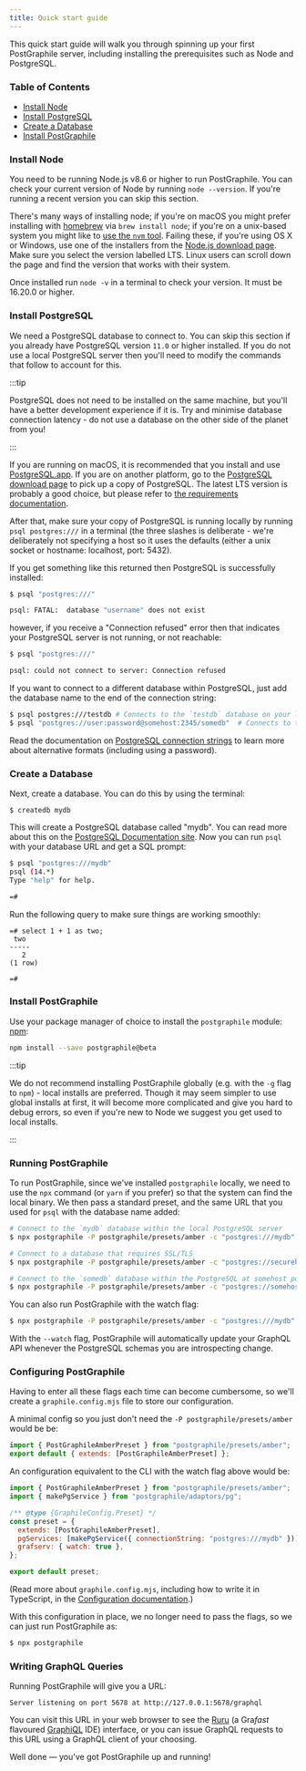 ```yaml
---
title: Quick start guide
---
```


This quick start guide will walk you through spinning up your first PostGraphile
server, including installing the prerequisites such as Node and PostgreSQL.

### Table of Contents

- [Install Node](#install-node)
- [Install PostgreSQL](#install-postgresql)
- [Create a Database](#create-a-database)
- [Install PostGraphile](#install-postgraphile)

### Install Node

You need to be running Node.js v8.6 or higher to run PostGraphile. You can check
your current version of Node by running `node --version`. If you're running a
recent version you can skip this section.

There's many ways of installing node; if you're on macOS you might prefer
installing with [homebrew](https://brew.sh/) via `brew install node`; if you're
on a unix-based system you might like to
[use the `nvm` tool](https://github.com/creationix/nvm). Failing these, if
you're using OS X or Windows, use one of the installers from the
[Node.js download page](https://nodejs.org/en/download/). Make sure you select
the version labelled LTS. Linux users can scroll down the page and find the
version that works with their system.

Once installed run `node -v` in a terminal to check your version. It must be
16.20.0 or higher.

### Install PostgreSQL

We need a PostgreSQL database to connect to. You can skip this section if you
already have PostgreSQL version `11.0` or higher installed. If you do not use a
local PostgreSQL server then you'll need to modify the commands that follow to
account for this.

:::tip

PostgreSQL does not need to be installed on the same machine, but you'll have a
better development experience if it is. Try and minimise database connection
latency - do not use a database on the other side of the planet from you!

:::

If you are running on macOS, it is recommended that you install and use
[PostgreSQL.app](http://postgresapp.com/). If you are on another platform, go to
the [PostgreSQL download page](https://www.postgresql.org/download/) to pick up
a copy of PostgreSQL. The latest LTS version is probably a good choice, but please
refer to [the requirements documentation](./requirements).

After that, make sure your copy of PostgreSQL is running locally by running
`psql postgres:///` in a terminal (the three slashes is deliberate - we're
deliberately not specifying a host so it uses the defaults (either a unix
socket or hostname: localhost, port: 5432).

If you get something like this returned then PostgreSQL is successfully
installed:

```bash
$ psql "postgres:///"

psql: FATAL:  database "username" does not exist
```

however, if you receive a "Connection refused" error then that indicates your
PostgreSQL server is not running, or not reachable:

```bash
$ psql "postgres:///"

psql: could not connect to server: Connection refused
```

If you want to connect to a different database within PostgreSQL, just add the
database name to the end of the connection string:

```bash
$ psql postgres:///testdb # Connects to the `testdb` database on your local machine
$ psql "postgres://user:password@somehost:2345/somedb"  # Connects to the `somedb` database at `postgres://somehost:2345` using login with `user` and `password`
```

Read the documentation on
[PostgreSQL connection strings](https://www.postgresql.org/docs/current/static/libpq-connect.html#LIBPQ-CONNSTRING)
to learn more about alternative formats (including using a password).

### Create a Database

Next, create a database. You can do this by using the terminal:

```
$ createdb mydb
```

This will create a PostgreSQL database called "mydb". You can read more about
this on the
[PostgreSQL Documentation site](https://www.postgresql.org/docs/current/static/tutorial-createdb.html).
Now you can run `psql` with your database URL and get a SQL prompt:

```bash
$ psql "postgres:///mydb"
psql (14.*)
Type "help" for help.

=#
```

Run the following query to make sure things are working smoothly:

```
=# select 1 + 1 as two;
 two
-----
   2
(1 row)

=#
```

### Install PostGraphile

Use your package manager of choice to install the `postgraphile` module:
[npm](https://docs.npmjs.com/getting-started/installing-node):

```bash npm2yarn
npm install --save postgraphile@beta
```

:::tip

We do not recommend installing PostGraphile globally (e.g. with the `-g` flag
to `npm`) - local installs are preferred. Though it may seem simpler to use
global installs at first, it will become more complicated and give you hard to
debug errors, so even if you're new to Node we suggest you get used to local
installs.

:::

### Running PostGraphile

To run PostGraphile, since we've installed `postgraphile` locally, we need to
use the `npx` command (or `yarn` if you prefer) so that the system can find the
local binary. We then pass a standard preset, and the same URL that you used
for `psql` with the database name added:

```bash npm2yarn
# Connect to the `mydb` database within the local PostgreSQL server
$ npx postgraphile -P postgraphile/presets/amber -c "postgres:///mydb"

# Connect to a database that requires SSL/TLS
$ npx postgraphile -P postgraphile/presets/amber -c "postgres://securehost:5432/db?ssl=true"

# Connect to the `somedb` database within the PostgreSQL at somehost port 2345
$ npx postgraphile -P postgraphile/presets/amber -c "postgres://somehost:2345/somedb"
```

You can also run PostGraphile with the watch flag:

```bash npm2yarn
$ npx postgraphile -P postgraphile/presets/amber -c "postgres:///mydb" --watch
```

With the `--watch` flag, PostGraphile will automatically update your GraphQL API
whenever the PostgreSQL schemas you are introspecting change.

### Configuring PostGraphile

Having to enter all these flags each time can become cumbersome, so we'll
create a `graphile.config.mjs` file to store our configuration.

A minimal config so you just don't need the `-P postgraphile/presets/amber` would be be:

```js title="graphile.config.mjs"
import { PostGraphileAmberPreset } from "postgraphile/presets/amber";
export default { extends: [PostGraphileAmberPreset] };
```

An configuration equivalent to the CLI with the watch flag above would be:

```js title="graphile.config.mjs"
import { PostGraphileAmberPreset } from "postgraphile/presets/amber";
import { makePgService } from "postgraphile/adaptors/pg";

/** @type {GraphileConfig.Preset} */
const preset = {
  extends: [PostGraphileAmberPreset],
  pgServices: [makePgService({ connectionString: "postgres:///mydb" })],
  grafserv: { watch: true },
};

export default preset;
```

(Read more about `graphile.config.mjs`, including how to write it in
TypeScript, in the [Configuration documentation](./config.mdx).)

With this configuration in place, we no longer need to pass the flags, so we
can just run PostGraphile as:

```bash npm2yarn
$ npx postgraphile
```

### Writing GraphQL Queries

Running PostGraphile will give you a URL:

```
Server listening on port 5678 at http://127.0.0.1:5678/graphql
```

You can visit this URL in your web browser to see the
[Ruru](https://grafast.org/ruru) (a Gra*fast* flavoured
[GraphiQL](https://github.com/graphql/graphiql) IDE) interface, or you can
issue GraphQL requests to this URL using a GraphQL client of your choosing.

Well done — you've got PostGraphile up and running!
